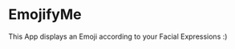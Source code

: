 EmojifyMe 
===================================

This App displays an Emoji according to your Facial Expressions :)
